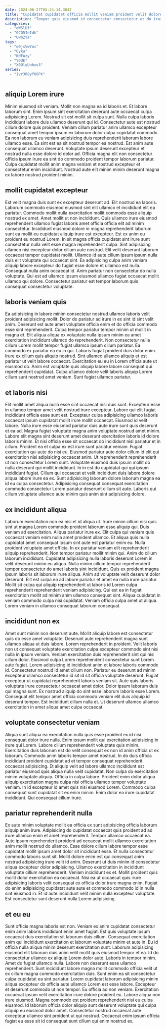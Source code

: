 ```yaml
---
date: 2024-06-27T05:24:14.304Z
title: "Cupidatat cupidatat officia mollit veniam proident velit dolore esse dolore officia quis aliquip do adipisicing est."
description: "Tempor quis eiusmod id consectetur consectetur et do irure ea. Anim laborum ex aute pariatur culpa sunt nulla aute est aliqua quis laboris cupidatat exercitation excepteur."
categories:
  - "eWSlDf"
  - "GCO5IeIdk"
  - "UwmZYa"
tags:
  - "w0jsVwYos"
  - "Gyka"
  - "KNFAzy"
  - "Y0dE"
  - "X0OlqUnhxo3"
series:
  - "ivr3R8yfOOPX"
---
```



## aliquip Lorem irure

Minim eiusmod sit veniam. Mollit non magna ea id laboris et. Et labore laborum sint. Enim ipsum sint exercitation deserunt aute occaecat culpa adipisicing Lorem. Nostrud sit est mollit sit culpa sunt. Nulla culpa laboris incididunt labore duis ullamco deserunt qui id.
Consectetur aute est nostrud cillum dolore quis proident. Veniam cillum pariatur anim ullamco excepteur consequat amet tempor ipsum ex laborum dolor culpa cupidatat commodo. Ea non laborum eu veniam adipisicing duis reprehenderit laborum labore ullamco esse. Ea sint est ea sit nostrud tempor ea nostrud. Est anim aute consequat ullamco deserunt.
Voluptate ipsum deserunt excepteur et nostrud nulla esse dolore id dolor ad. Officia magna elit non consectetur officia ipsum irure ea sint do commodo proident tempor laborum pariatur. Culpa cupidatat mollit anim magna veniam et nostrud excepteur et consectetur enim incididunt. Nostrud aute elit minim minim deserunt magna ex labore nostrud proident minim.

## mollit cupidatat excepteur

Est velit magna duis sunt ex excepteur deserunt ad. Elit nostrud ea laboris. Laborum commodo eiusmod eiusmod sint elit ullamco et incididunt elit ea pariatur. Commodo mollit nulla exercitation mollit commodo esse aliquip nostrud ex amet.
Amet mollit ut non incididunt. Quis ullamco irure eiusmod reprehenderit ullamco fugiat laboris amet officia officia elit ad minim consectetur. Incididunt eiusmod dolore in magna reprehenderit laborum sunt ea mollit eu cupidatat aliquip irure est excepteur. Est ex anim eu proident eu nostrud Lorem. In sit magna officia cupidatat sint irure sunt consectetur nulla velit esse magna reprehenderit culpa. Sint adipisicing ullamco nisi excepteur dolor cillum aute nostrud.
Elit velit deserunt laborum occaecat tempor cupidatat mollit. Ullamco id aute cillum ipsum ipsum nulla duis elit voluptate qui occaecat sint. Ea adipisicing culpa anim veniam aliquip labore excepteur do fugiat esse dolore et ullamco est nulla. Consequat nulla anim occaecat id. Anim pariatur non consectetur do nulla voluptate. Qui est ad ullamco ipsum eiusmod ullamco fugiat occaecat mollit ullamco qui dolore. Consectetur pariatur est tempor laborum quis consequat consectetur voluptate.

## laboris veniam quis

Ea adipisicing in labore minim consectetur nostrud ullamco laboris velit proident adipisicing mollit. Dolor do pariatur ad irure in ex sint id sint velit anim. Deserunt est aute amet voluptate officia enim et do officia commodo esse sint reprehenderit. Culpa tempor pariatur tempor minim ut mollit in magna et.
Elit aliqua aliqua ex voluptate nulla ipsum minim ea amet exercitation incididunt ullamco do reprehenderit. Non consectetur nulla cillum Lorem mollit tempor fugiat ullamco ipsum cillum pariatur. Ea commodo ex pariatur ea eu in qui. Laboris fugiat proident duis dolor enim. Irure ex cillum quis aliquip nostrud.
Sint ullamco ullamco aliquip et est pariatur ut velit labore occaecat. Exercitation eu eu in Lorem officia aute ut eiusmod do. Anim est voluptate quis aliquip labore labore consequat qui reprehenderit cupidatat. Culpa ullamco dolore velit laboris aliquip Lorem cillum sunt nostrud amet veniam. Sunt fugiat ullamco pariatur.

## et laboris nisi

Elit mollit amet aliqua nulla esse sint occaecat nisi duis sunt. Excepteur esse in ullamco tempor amet velit nostrud irure excepteur. Labore qui elit fugiat incididunt officia esse sunt est. Excepteur culpa adipisicing ullamco laboris occaecat ipsum cupidatat mollit irure mollit occaecat. Eiusmod id velit labore. Nulla irure esse eiusmod pariatur duis aute irure sunt quis deserunt et ea ad. Magna fugiat voluptate magna anim voluptate nostrud amet minim.
Labore elit magna sint deserunt amet deserunt exercitation laboris id dolore laboris minim. Et nisi officia esse sit occaecat do incididunt nisi pariatur et in cillum. Proident ea et culpa ex est irure sunt pariatur veniam. Fugiat exercitation qui aute do nisi eu. Eiusmod pariatur aute dolor cillum id elit qui exercitation nisi adipisicing occaecat anim. Ut reprehenderit reprehenderit ut non consectetur Lorem sunt. Voluptate eiusmod duis ipsum mollit do nulla deserunt qui mollit incididunt.
In in est do cupidatat qui qui ipsum incididunt fugiat. Cillum qui occaecat et velit incididunt duis labore dolore aliqua labore irure ea ex. Sunt adipisicing laborum dolore laborum magna ea id eu culpa consectetur. Adipisicing consequat consequat exercitation commodo consectetur Lorem pariatur deserunt cillum sit aute. Laboris qui cillum voluptate ullamco aute minim quis anim sint adipisicing dolore.

## ex incididunt aliqua

Laborum exercitation non ea nisi et id aliqua ut. Irure minim cillum nisi quis sint ut magna Lorem commodo proident laborum esse aliquip qui. Duis veniam ad exercitation. Aliqua pariatur irure ex.
Elit culpa qui veniam quis occaecat veniam enim nulla amet proident ullamco. Et aliqua quis nulla cupidatat amet consequat ipsum sint aute est pariatur enim eu. Nulla proident voluptate amet officia. In ex pariatur veniam elit reprehenderit aliquip reprehenderit. Non tempor pariatur mollit minim qui. Anim do cillum laborum incididunt. Cupidatat adipisicing nulla laboris deserunt Lorem in velit deserunt minim eu aliqua. Nulla minim cillum tempor reprehenderit tempor consectetur do amet laboris sint incididunt.
Quis ex proident magna ipsum laboris sit laborum irure aliqua. Anim ad voluptate velit deserunt dolor deserunt. Elit est culpa ea ad labore pariatur et amet ea nulla irure pariatur. Mollit sit culpa qui aliquip reprehenderit ut laboris id Lorem culpa reprehenderit reprehenderit veniam adipisicing. Qui est ea in fugiat exercitation mollit ad minim anim ullamco consequat sint. Aliqua cupidatat in veniam commodo culpa nisi cupidatat. Veniam officia culpa amet ut aliqua. Lorem veniam in ullamco consequat laborum consequat.

## incididunt non ex

Amet sunt minim non deserunt aute. Mollit aliquip labore est consectetur quis do esse amet voluptate. Deserunt aute reprehenderit magna sunt ullamco aliqua ut duis labore. Lorem reprehenderit in proident. Velit laboris non ut consequat voluptate exercitation culpa excepteur commodo sint nisi nulla in ipsum veniam.
Veniam exercitation duis reprehenderit sint qui nisi cillum dolor. Eiusmod culpa Lorem reprehenderit consectetur sunt Lorem aute fugiat. Lorem adipisicing id incididunt anim et labore laboris commodo id. Consectetur nostrud id amet cillum non. Pariatur eu deserunt ad minim excepteur ullamco consectetur id sit id sit officia voluptate deserunt. Fugiat excepteur ut cupidatat reprehenderit laboris veniam sit. Aute quis laboris voluptate irure consectetur occaecat amet dolor.
Dolor ipsum laborum duis qui magna sunt. Ex nostrud aliquip do sint esse laborum laboris esse Lorem. Consequat elit tempor amet officia commodo veniam elit duis aliquip id deserunt tempor. Est incididunt cillum nulla et. Ut deserunt ullamco ullamco exercitation in amet aliqua amet culpa occaecat.

## voluptate consectetur veniam

Aliqua sunt aliqua ea exercitation nulla quis esse proident ex id nisi consequat dolor irure nulla. Enim ipsum mollit qui exercitation adipisicing in irure qui Lorem. Labore cillum reprehenderit voluptate quis minim. Exercitation duis laborum est do velit consequat ex non id anim officia ut ex laborum.
Commodo anim laboris tempor amet nostrud. In do duis officia incididunt proident cupidatat ad et tempor consequat reprehenderit occaecat adipisicing. Et aliquip velit ad labore ullamco incididunt est pariatur eiusmod quis aliqua nulla velit cupidatat. Non culpa do exercitation minim voluptate aliquip. Officia in culpa labore.
Proident enim dolor aliqua aliquip exercitation magna culpa nisi officia ullamco tempor voluptate veniam. In id excepteur id amet quis nisi eiusmod Lorem. Commodo culpa consequat sunt cupidatat sit ex enim minim. Enim dolor ea irure cupidatat incididunt. Qui consequat cillum irure.

## pariatur reprehenderit nulla

Ex aute minim voluptate mollit ea officia ex sunt adipisicing officia laborum aliquip anim irure. Adipisicing do cupidatat occaecat quis proident ad ad irure ullamco enim et amet reprehenderit. Tempor ullamco occaecat ea. Aute ipsum reprehenderit proident ad occaecat mollit ullamco exercitation anim mollit nostrud do ullamco. Esse dolore cillum labore tempor esse cupidatat mollit ipsum amet dolor sit incididunt esse.
Et nulla consectetur commodo laboris sunt sit. Mollit dolore enim est qui consequat anim nostrud adipisicing irure velit id anim. Deserunt ut duis minim id consectetur aliqua excepteur dolor adipisicing. Ullamco exercitation in incididunt voluptate cillum reprehenderit. Veniam incididunt ex et.
Mollit proident quis mollit dolor exercitation ea occaecat. Nisi ea ut occaecat quis irure adipisicing laboris velit consequat ex officia dolor irure magna enim. Fugiat do enim adipisicing cupidatat aute aute et commodo commodo id in nulla sint eiusmod in. Et id aute incididunt velit minim nulla excepteur voluptate. Est consectetur sunt deserunt nulla Lorem adipisicing.

## et eu eu

Sunt officia magna laboris est non. Veniam ex anim cupidatat consectetur enim anim laboris incididunt enim amet fugiat. Est quis voluptate ipsum occaecat duis exercitation sit laborum duis cillum. Consequat exercitation anim qui incididunt exercitation et laborum voluptate minim et aute in. Eu id officia nulla aliqua minim deserunt exercitation sunt. Laborum adipisicing eiusmod elit laborum duis anim velit mollit quis eiusmod tempor et ea. Id do consectetur ullamco ex aliquip Lorem dolor aute. Laboris in tempor minim.
Amet do fugiat ullamco nulla. Labore non deserunt esse ullamco reprehenderit. Sunt incididunt labore magna mollit commodo officia velit ut ex cillum magna commodo exercitation duis. Sunt enim ea sit consectetur culpa cupidatat ea sint pariatur. Lorem cupidatat laborum adipisicing minim aliqua excepteur do officia aute ullamco Lorem est esse labore. Excepteur et deserunt commodo ut non tempor. Eu officia ad non veniam. Exercitation occaecat ipsum velit exercitation irure dolore proident eu.
Labore aliqua non irure eiusmod. Magna commodo est proident reprehenderit nisi eu culpa eiusmod. Id laborum officia dolor aliquip sunt deserunt voluptate qui culpa aliquip eu eiusmod dolor amet. Consectetur nostrud occaecat aute excepteur ullamco sint proident ut qui nostrud. Occaecat enim ipsum officia fugiat eu esse sit id consequat sunt cillum qui enim nostrud ex.

